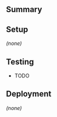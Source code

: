 ## Summary

<!--
List the main goal of this MR.
-->

## Setup

<!--
Explain any unusual configuration required to test.
-->

_(none)_

## Testing

<!--
Concise steps to exercise the code changes.
-->

- TODO

## Deployment

<!--
Explain any unusual steps required to deploy.
-->

_(none)_
